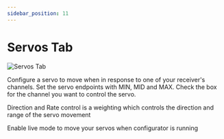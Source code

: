 ```yaml
---
sidebar_position: 11
---
```


# Servos Tab

![Servos Tab](/img/betaflight_configurator_servos_tab.png)

Configure a servo to move when in response to one of your receiver's channels. Set the servo endpoints with MIN, MID
and MAX. Check the box for the channel you want to control the servo.

Direction and Rate control is a weighting which controls the direction and range of the servo movement

Enable live mode to move your servos when configurator is running
